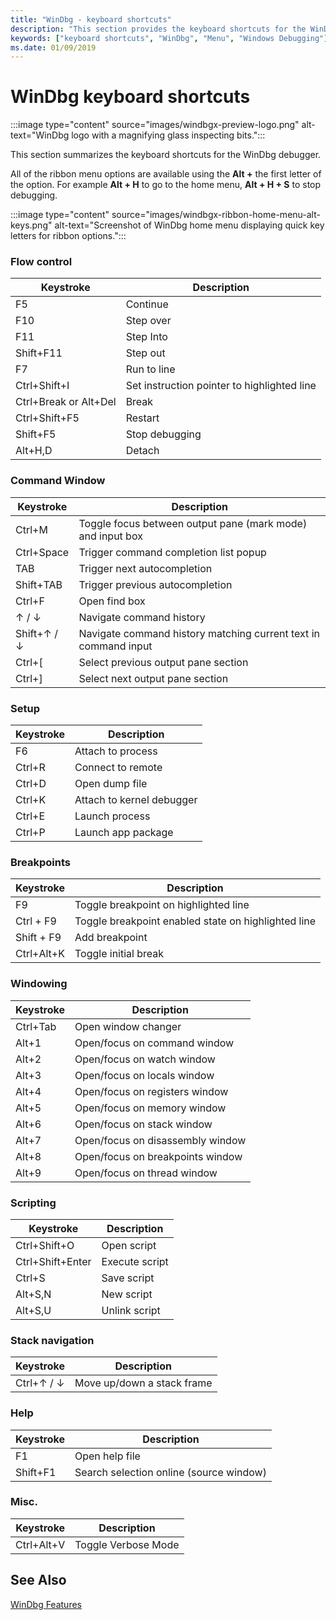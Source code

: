 ```yaml
---
title: "WinDbg - keyboard shortcuts"
description: "This section provides the keyboard shortcuts for the WinDbg debugger."
keywords: ["keyboard shortcuts", "WinDbg", "Menu", "Windows Debugging"]
ms.date: 01/09/2019
---
```


# WinDbg keyboard shortcuts

:::image type="content" source="images/windbgx-preview-logo.png" alt-text="WinDbg logo with a magnifying glass inspecting bits.":::

This section summarizes the keyboard shortcuts for the  WinDbg debugger.

All of the ribbon menu options are available using the **Alt +** the first letter of the option. For example **Alt + H** to go to the home menu, **Alt + H + S** to stop debugging.

:::image type="content" source="images/windbgx-ribbon-home-menu-alt-keys.png" alt-text="Screenshot of WinDbg home menu displaying quick key letters for ribbon options.":::

### Flow control

| Keystroke     | Description             |
| ------------- |-------------------------|
F5 | Continue
F10     | Step over
F11     | Step Into
Shift+F11   |   Step out
F7      | Run to line
Ctrl+Shift+I    |   Set instruction pointer to highlighted line
Ctrl+Break or Alt+Del   |   Break
Ctrl+Shift+F5   |   Restart
Shift+F5    |   Stop debugging
Alt+H,D     | Detach

### Command Window

| Keystroke     | Description |
| ------------- | ------------------------- |
Ctrl+M          | Toggle focus between output pane (mark mode) and input box
Ctrl+Space      | Trigger command completion list popup
TAB             | Trigger next autocompletion
Shift+TAB       | Trigger previous autocompletion
Ctrl+F          | Open find box
↑ / ↓           | Navigate command history
Shift+↑ / ↓     | Navigate command history matching current text in command input
Ctrl+[          | Select previous output pane section
Ctrl+]          | Select next output pane section

### Setup

| Keystroke     | Description             |
| ------------- |-------------------------|
F6          |   Attach to process
Ctrl+R      |       Connect to remote
Ctrl+D      |       Open dump file
Ctrl+K      |       Attach to kernel debugger
Ctrl+E      |       Launch process
Ctrl+P      |       Launch app package

### Breakpoints

| Keystroke     | Description             |
| ------------- |-------------------------|  
F9              |  Toggle breakpoint on highlighted line
Ctrl + F9       |  Toggle breakpoint enabled state on highlighted line
Shift + F9      |  Add breakpoint
Ctrl+Alt+K      |  Toggle initial break

### Windowing

| Keystroke     | Description             |
| ------------- |-------------------------|
Ctrl+Tab        |       Open window changer
Alt+1           |       Open/focus on command window
Alt+2           |       Open/focus on watch window
Alt+3           |       Open/focus on locals window
Alt+4           |       Open/focus on registers window
Alt+5           |       Open/focus on memory window
Alt+6           |       Open/focus on stack window
Alt+7           |       Open/focus on disassembly window
Alt+8           |       Open/focus on breakpoints window
Alt+9           |       Open/focus on thread window

### Scripting

| Keystroke      | Description             |
| -------------- |-------------------------|
Ctrl+Shift+O     |      Open script
Ctrl+Shift+Enter |      Execute script
Ctrl+S           |      Save script
Alt+S,N          |      New script
Alt+S,U          |      Unlink script

### Stack navigation

| Keystroke     | Description             |
| ------------- |-------------------------|
Ctrl+↑ / ↓      |   Move up/down a stack frame

### Help

| Keystroke     | Description             |
| ------------- |-------------------------|
F1              |       Open help file
Shift+F1        |       Search selection online (source window)

### Misc.  

| Keystroke     | Description             |
| ------------- |-------------------------|
Ctrl+Alt+V      |       Toggle Verbose Mode

## See Also

[WinDbg Features](../debugger/debugging-using-windbg.md)

